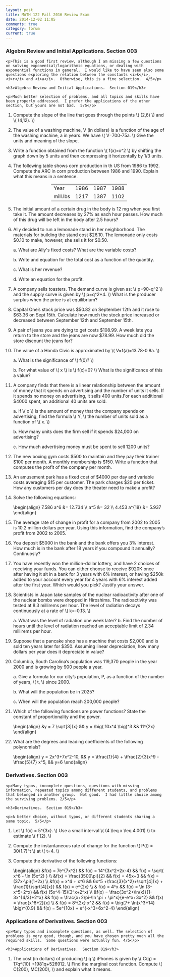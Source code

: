 ```yaml
---
layout: post
title: MATH 122 Fall 2016 Review Exam
date: 2014-12-02 11:05
comments: true
category: forum
current: true
---
```


<div class="well">
	<h3>Algebra Review and Initial Applications.  Section 003</h3>

	<p>This is a good first review, although I am missing a few questions on solving exponential/logarithmic equations, or dealing with exponential functions in general.  I would like to have seen also some questions exploring the relation between the constants <i>k</i>, <i>r</i> and <i>a</i>.  Otherwise, this is a fine selection.  4/5</p>

	<h3>Algebra Review and Initial Applications.  Section 019</h3>

	<p>Much better selection of problems, and all topics and skills have been properly addressed.  I prefer the applications of the other section, but yours are not bad.  5/5</p>

</div>

1. Compute the slope of the line that goes through the points <span>\\( (2,6) \\)</span> and <span>\\( (4,12). \\)</span>

2. The value of a washing machine, V (in dollars) is a function of the age of the washing machine, a in years. We have <span>\\( V=700-75a. \\)</span> Give the units and meaning of the slope. 

3. Write a function obtained from the function <span>\\( f(x)=x^2 \\)</span> by shifting the graph down by 5 units and then compressing it horizontally by 1/3 units.

4. The following table shows corn production in th US from 1986 to 1992. Compute the ARC in corn production between 1986 and 1990.  Explain what this means in a sentence.

	<div style="text-align:center;">
		<table class="table table-bordered" style="width:50%; margin-left:auto; margin-right:auto;">
			<tr>
				<td>Year</td><td>1986</td><td>1987</td><td>1988</td><td>1989</td><td>1990</td><td>1991</td><td>1992</td>
			</tr>
			<tr>
				<td>mill.lbs</td><td>1217</td><td>1387</td><td>1102</td><td>965</td><td>890</td><td>812</td><td>724</td>
			</tr>
		</table>
	</div>

5. The initial amount of a certain drug in the body is 12 mg when you first take it. The amount decreases by 27% as each hour passes. How much of this drug will be left in the body after 2.5 hours? 

6. Ally decided to run a lemonade stand in her neighborhood. The materials for building the stand cost $26.10. The lemonade only costs $0.10 to make, however, she sells it for $0.50. 

	a. What are Ally's fixed costs?  What are the variable costs?

	b. Write and equation for the total cost as a function of the quantity.

	c. What is her revenue?

	d. Write an equation for the profit.

7. A company sells toasters. The demand curve is given as: <span>\\( p=90-q^2 \\)</span> and the supply curve is given by <span>\\( p=q^2+4. \\)</span> What is the producer surplus when the price is at equilibrium?

8. Capital One’s stock price was $50.82 on September 12th and it rose to $63.36 on Sept 15th. Calculate how much the stock price increased or decreased between September 12th and September 15th. 

9. A pair of jeans you are dying to get costs $108.99. A week late you return to the store and the jeans are now $78.99. How much did the store discount the jeans for? 

10. The value of a Honda Civic is approximated by <span>\\( V=f(a)=13.78-0.8a. \\)</span>

	a.	What is the significance of <span>\\( f(0)? \\)</span>

	b.	For what value of <span>\\( x \\)</span> is <span>\\( f(x)=0? \\)</span> What is the significance of this a value?

11. A company finds that there is a linear relationship between the amount of money that it spends on advertising and the number of units it sells. If it spends no money on advertising, it sells 400 units.For each additional $4000 spent, an additional 40 units are sold. 

	a.	If <span>\\( x \\)</span> is the amount of money that the company spends on advertising, find the formula <span>\\( Y, \\)</span> the number of units sold as a function of <span>\\( x. \\)<span>

	b.	How many units does the firm sell if it spends $24,000 on advertising?

	c.	How much advertising money must be spent to sell 1200 units?

12. The new boxing gym costs $500 to maintain and they pay their trainer $100 per month.  A monthly membership is $150.  Write a function that computes the profit of the company per month. 

13. An amusement park has a fixed cost of $4000 per day and variable costs averaging $15 per customer.  The park charges $20 per ticket.  How any customers per day does the theater need to make a profit? 

1. Solve the following equations:
	<div>
		\begin{align}
		7.586 a^6 &= 12.734 \\
		a^5 &= 32 \\
		4.453 a^{18} &= 5.937
		\end{align}
	</div>

2. The average rate of change in profit for a company from 2002 to 2005 is 10.2 million dollars per year. Using this information, find the company’s profit from 2002 to 2005.

3. You deposit $5000 in the bank and the bank offers you 3% interest. How much is in the bank after 18 years if you compound it annually?  Continuosly?

4. You have recently won the million-dollar lottery, and have 2 choices of receiving your funds. You can either choose to receive $920K once after having it sit in a bank for 3 years with 6% interest, or having $250k added to your account every year for 4 years with 6% interest added after the first year. Which would you pick? Justify your answer.

5. Scientists in Japan take samples of the nuclear radioactivity after one of the nuclear bombs were dropped in Hiroshima. The radioactivity was tested at 8.3 millirems per hour. The level of radiation decays continuously at a rate of <span>\\( k=-0.13. \\)</span>

	a. What was the level of radiation one week later?
	b. Find the number of hours until the level of radiation reached an acceptable limit of 2.34 millirems per hour. 

6. Suppose that a pancake shop has a machine that costs $2,000 and is sold ten years later for $350. Assuming linear depreciation, how many dollars per year does it depreciate in value?

7. Columbia, South Carolina’s population was 119,370 people in the year 2000 and is growing by 900 people a year.

	a.	Give a formula for our city’s population, P, as a function of the number of years, <span>\\( t, \\)</span> since 2000.

	b.	What will the population be in 2025?

	c.	When will the population reach 200,000 people?

8. 	Which of the following functions are power functions? State the constant of proportionality and the power.
	<div>
		\begin{align}
		&y = 7 \sqrt[3]{x}  && y = \big( 10x^4 \big)^3 && 11^{2x}
		\end{align}
	</div>

9. 	What are the degrees and leading coefficients of the following polynomials?
	<div>
		\begin{align}
		y = 2x^3+7x^2-10, && y = \tfrac{1}{4} + \tfrac{2}{3}x^9 - \tfrac{5}{7} x^5, && y=6	
		\end{align}
	</div>

<div class="well">
	<h3>Derivatives.  Section 003</h3>

	<p>Many typos, incomplete questions, questions with missing information, repeated topics among different students, and problems that belonged in another group.  Not good.  I had little choice among the surviving problems. 2/5</p>  

	<h3>Derivatives.  Section 019</h3>

	<p>A better choice, without typos, or different students sharing a same topic.  5/5</p>
</div>

1. Let <span>\\( f(x) = 5^{3x}. \\)</span>  Use a small interval <span>\\( (4 \leq x \leq 4.001) \\)</span> to estimate <span>\\( f'(2). \\)</span>

2. Compute the instantaneous rate of change for the function <span>\\( P(t) = 30(1.7)^t \\)</span> at <span>\\( t=4. \\)</span>

3. Compute the derivative of the following functions:
	<div>
		\begin{align}
		&f(x) = 7e^{7x^2} && f(x) = 14^{3x^2+2x-4} &&  f(x) = \sqrt{ x^6 - \ln (5x^2) } \\
		&f(x) = \frac{3500\pi}{2} && f(x) = 45x+3 && f(x) = (37x-\pi)(1+2x) \\
		&f(x) = x^4 + x^6 && 6x^5 +\frac{3}{x^2}+\sqrt[4]{x} + \frac{1}{\sqrt[4]{x}} && f(x) = e^{2x} \\
		& f(x) = 4^x && f(x) = \ln (3-x^5+2^x) && f(x) (5x^4-15)(3^x+2^x) \\
		&f(x) = \frac{3x^2+\ln(x)}{1-3x^{4/3}+2^x} && f(x) = \frac{x+2\pi-\ln \pi + \pi^x}{e-e^x+3x^2} && f(x) = \frac{x^8+2}{x} \\
		& f(x) = 8^{2x} x^2 && f(x) = \big(7+ \ln(x^3+14) \big)^{0.9} && f(x) = 5e^{10x} + e^{-x^3+6x^2-4} 
		\end{align}
	</div>

<div class="well">
	<h3>Applications of Derivatives.  Section 003</h3>

	<p>Many typos and incomplete questions, as well. The selection of problems is very good, though, and you have chosen pretty much all the required skills.  Some questions were actually fun. 4/5</p>  

	<h3>Applications of Derivatives.  Section 019</h3>

</div>

1. The cost (in dollars) of producing <span>\\( q \\)</span> iPhones is given by <span>\\( C(q) = 17q^{10} +1981q+526912. \\)</span>  Find the marginal cost function.  Compute <span>\\( C(200), MC(200), \\)</span> and explain what it means.
